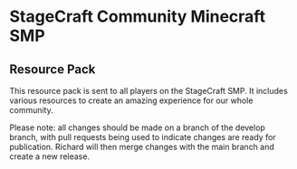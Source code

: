 # StageCraft Community Minecraft SMP
## Resource Pack
This resource pack is sent to all players on the StageCraft SMP. It includes various resources to create an amazing experience for our whole community.

Please note: all changes should be made on a branch of the develop branch, with pull requests being used to indicate changes are ready for publication. Richard will then merge changes with the main branch and create a new release.